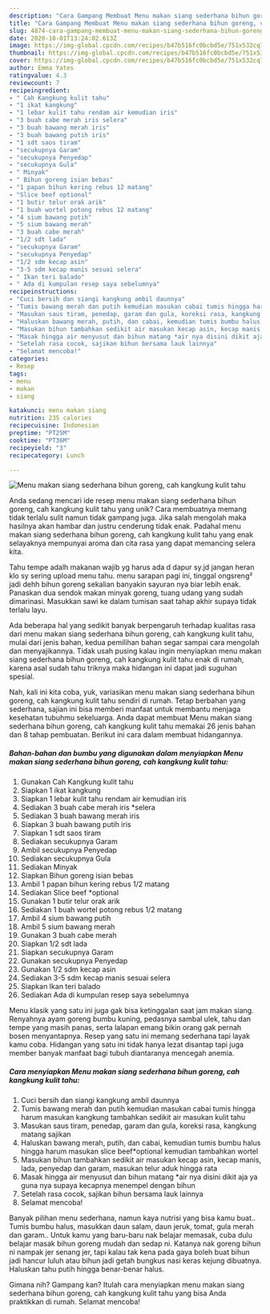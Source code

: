 ```yaml
---
description: "Cara Gampang Membuat Menu makan siang sederhana bihun goreng, cah kangkung kulit tahu Anti Gagal"
title: "Cara Gampang Membuat Menu makan siang sederhana bihun goreng, cah kangkung kulit tahu Anti Gagal"
slug: 4874-cara-gampang-membuat-menu-makan-siang-sederhana-bihun-goreng-cah-kangkung-kulit-tahu-anti-gagal
date: 2020-10-01T13:24:02.613Z
image: https://img-global.cpcdn.com/recipes/b47b516fc0bcbd5e/751x532cq70/menu-makan-siang-sederhana-bihun-goreng-cah-kangkung-kulit-tahu-foto-resep-utama.jpg
thumbnail: https://img-global.cpcdn.com/recipes/b47b516fc0bcbd5e/751x532cq70/menu-makan-siang-sederhana-bihun-goreng-cah-kangkung-kulit-tahu-foto-resep-utama.jpg
cover: https://img-global.cpcdn.com/recipes/b47b516fc0bcbd5e/751x532cq70/menu-makan-siang-sederhana-bihun-goreng-cah-kangkung-kulit-tahu-foto-resep-utama.jpg
author: Emma Yates
ratingvalue: 4.3
reviewcount: 7
recipeingredient:
- " Cah Kangkung kulit tahu"
- "1 ikat kangkung"
- "1 lebar kulit tahu rendam air kemudian iris"
- "3 buah cabe merah iris selera"
- "3 buah bawang merah iris"
- "3 buah bawang putih iris"
- "1 sdt saos tiram"
- "secukupnya Garam"
- "secukupnya Penyedap"
- "secukupnya Gula"
- " Minyak"
- " Bihun goreng isian bebas"
- "1 papan bihun kering rebus 12 matang"
- "Slice beef optional"
- "1 butir telur orak arik"
- "1 buah wortel potong rebus 12 matang"
- "4 sium bawang putih"
- "5 sium bawang merah"
- "3 buah cabe merah"
- "1/2 sdt lada"
- "secukupnya Garam"
- "secukupnya Penyedap"
- "1/2 sdm kecap asin"
- "3-5 sdm kecap manis sesuai selera"
- " Ikan teri balado"
- " Ada di kumpulan resep saya sebelumnya"
recipeinstructions:
- "Cuci bersih dan siangi kangkung ambil daunnya"
- "Tumis bawang merah dan putih kemudian masukan cabai tumis hingga harum masukan kangkung tambahkan sedikit air masukan kulit tahu"
- "Masukan saus tiram, penedap, garam dan gula, koreksi rasa, kangkung matang sajikan"
- "Haluskan bawang merah, putih, dan cabai, kemudian tumis bumbu halus hingga harum masukan slice beef*optional kemudian tambahkan wortel"
- "Masukan bihun tambahkan sedikit air masukan kecap asin, kecap manis, lada, penyedap dan garam, masukan telur aduk hingga rata"
- "Masak hingga air menyusut dan bihun matang *air nya disini dikit aja ya guna nya supaya kecapnya menempel dengan bihun"
- "Setelah rasa cocok, sajikan bihun bersama lauk lainnya"
- "Selamat mencoba!"
categories:
- Resep
tags:
- menu
- makan
- siang

katakunci: menu makan siang 
nutrition: 235 calories
recipecuisine: Indonesian
preptime: "PT25M"
cooktime: "PT36M"
recipeyield: "3"
recipecategory: Lunch

---
```



![Menu makan siang sederhana bihun goreng, cah kangkung kulit tahu](https://img-global.cpcdn.com/recipes/b47b516fc0bcbd5e/751x532cq70/menu-makan-siang-sederhana-bihun-goreng-cah-kangkung-kulit-tahu-foto-resep-utama.jpg)

Anda sedang mencari ide resep menu makan siang sederhana bihun goreng, cah kangkung kulit tahu yang unik? Cara membuatnya memang tidak terlalu sulit namun tidak gampang juga. Jika salah mengolah maka hasilnya akan hambar dan justru cenderung tidak enak. Padahal menu makan siang sederhana bihun goreng, cah kangkung kulit tahu yang enak selayaknya mempunyai aroma dan cita rasa yang dapat memancing selera kita.

Tahu tempe adalh makanan wajib yg harus ada d dapur sy.jd jangan heran klo sy sering upload menu tahu. menu sarapan pagi ini, tinggal ongsreng² jadi dehh bihun goreng sekalian banyakin sayuran nya biar lebih enak. Panaskan dua sendok makan minyak goreng, tuang udang yang sudah dimarinasi. Masukkan sawi ke dalam tumisan saat tahap akhir supaya tidak terlalu layu.

Ada beberapa hal yang sedikit banyak berpengaruh terhadap kualitas rasa dari menu makan siang sederhana bihun goreng, cah kangkung kulit tahu, mulai dari jenis bahan, kedua pemilihan bahan segar sampai cara mengolah dan menyajikannya. Tidak usah pusing kalau ingin menyiapkan menu makan siang sederhana bihun goreng, cah kangkung kulit tahu enak di rumah, karena asal sudah tahu triknya maka hidangan ini dapat jadi suguhan spesial.


Nah, kali ini kita coba, yuk, variasikan menu makan siang sederhana bihun goreng, cah kangkung kulit tahu sendiri di rumah. Tetap berbahan yang sederhana, sajian ini bisa memberi manfaat untuk membantu menjaga kesehatan tubuhmu sekeluarga. Anda dapat membuat Menu makan siang sederhana bihun goreng, cah kangkung kulit tahu memakai 26 jenis bahan dan 8 tahap pembuatan. Berikut ini cara dalam membuat hidangannya.

<!--inarticleads1-->

##### Bahan-bahan dan bumbu yang digunakan dalam menyiapkan Menu makan siang sederhana bihun goreng, cah kangkung kulit tahu:

1. Gunakan  Cah Kangkung kulit tahu
1. Siapkan 1 ikat kangkung
1. Siapkan 1 lebar kulit tahu rendam air kemudian iris
1. Sediakan 3 buah cabe merah iris *selera
1. Sediakan 3 buah bawang merah iris
1. Siapkan 3 buah bawang putih iris
1. Siapkan 1 sdt saos tiram
1. Sediakan secukupnya Garam
1. Ambil secukupnya Penyedap
1. Sediakan secukupnya Gula
1. Sediakan  Minyak
1. Siapkan  Bihun goreng isian bebas
1. Ambil 1 papan bihun kering rebus 1/2 matang
1. Sediakan Slice beef *optional
1. Gunakan 1 butir telur orak arik
1. Sediakan 1 buah wortel potong rebus 1/2 matang
1. Ambil 4 sium bawang putih
1. Ambil 5 sium bawang merah
1. Gunakan 3 buah cabe merah
1. Siapkan 1/2 sdt lada
1. Siapkan secukupnya Garam
1. Gunakan secukupnya Penyedap
1. Gunakan 1/2 sdm kecap asin
1. Sediakan 3-5 sdm kecap manis sesuai selera
1. Siapkan  Ikan teri balado
1. Sediakan  Ada di kumpulan resep saya sebelumnya


Menu klasik yang satu ini juga gak bisa ketinggalan saat jam makan siang. Renyahnya ayam goreng bumbu kuning, pedasnya sambal ulek, tahu dan tempe yang masih panas, serta lalapan emang bikin orang gak pernah bosen menyantapnya. Resep yang satu ini memang sederhana tapi layak kamu coba. Hidangan yang satu ini tidak hanya lezat disantap tapi juga member banyak manfaat bagi tubuh diantaranya mencegah anemia. 

<!--inarticleads2-->

##### Cara menyiapkan Menu makan siang sederhana bihun goreng, cah kangkung kulit tahu:

1. Cuci bersih dan siangi kangkung ambil daunnya
1. Tumis bawang merah dan putih kemudian masukan cabai tumis hingga harum masukan kangkung tambahkan sedikit air masukan kulit tahu
1. Masukan saus tiram, penedap, garam dan gula, koreksi rasa, kangkung matang sajikan
1. Haluskan bawang merah, putih, dan cabai, kemudian tumis bumbu halus hingga harum masukan slice beef*optional kemudian tambahkan wortel
1. Masukan bihun tambahkan sedikit air masukan kecap asin, kecap manis, lada, penyedap dan garam, masukan telur aduk hingga rata
1. Masak hingga air menyusut dan bihun matang *air nya disini dikit aja ya guna nya supaya kecapnya menempel dengan bihun
1. Setelah rasa cocok, sajikan bihun bersama lauk lainnya
1. Selamat mencoba!


Banyak pilihan menu sederhana, namun kaya nutrisi yang bisa kamu buat.. Tumis bumbu halus, masukkan daun salam, daun jeruk, tomat, gula merah dan garam.. Untuk kamu yang baru-baru nak belajar memasak, cuba dulu belajar masak bihun goreng mudah dan sedap ni. Katanya nak goreng bihun ni nampak jer senang jer, tapi kalau tak kena pada gaya boleh buat bihun jadi hancur luluh atau bihun jadi getah bungkus nasi keras kejung dibuatnya. Haluskan tahu putih hingga benar-benar halus. 

Gimana nih? Gampang kan? Itulah cara menyiapkan menu makan siang sederhana bihun goreng, cah kangkung kulit tahu yang bisa Anda praktikkan di rumah. Selamat mencoba!
